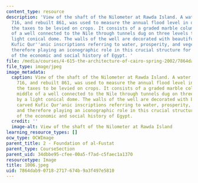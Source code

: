 ```yaml
---
content_type: resource
description: 'View of the shaft of the Nilometer at Rawda Island. A water intake built
  716, and rebuilt 861, was used to measure the annual flood level in order to assess
  the taxes to be levied on crops. It consists of a graded marble column in the middle
  of a well connected to the Nile through tunnels dug on three levels topped by a
  light conical dome. The walls of the well are decorated with beautifully carved
  Kufic Qur''anic inscriptions referring to water, prosperity, and vegetation, and
  therefore playing an iconographic role in this crucial structure for the understanding
  of the economic and social history of Egypt. '
file: /media/courses/4-615-the-architecture-of-cairo-spring-2002/7864dab907182717674b9a3f497e5810_1006.jpeg
file_type: image/jpeg
image_metadata:
  caption: View of the shaft of the Nilometer at Rawda Island. A water intake built
    716, and rebuilt 861, was used to measure the annual flood level in order to assess
    the taxes to be levied on crops. It consists of a graded marble column in the
    middle of a well connected to the Nile through tunnels dug on three levels topped
    by a light conical dome. The walls of the well are decorated with beautifully
    carved Kufic Qur'anic inscriptions referring to water, prosperity, and vegetation,
    and therefore playing an iconographic role in this crucial structure for the understanding
    of the economic and social history of Egypt.
  credit: ''
  image-alt: View of the shaft of the Nilometer at Rawda Island
learning_resource_types: []
ocw_type: OCWImage
parent_title: 2 - Foundation of al-Fustat
parent_type: CourseSection
parent_uid: 34dbbe95-cfee-00a5-f7ad-c5faec1a1370
resourcetype: Image
title: 1006.jpeg
uid: 7864dab9-0718-2717-674b-9a3f497e5810
---
```

